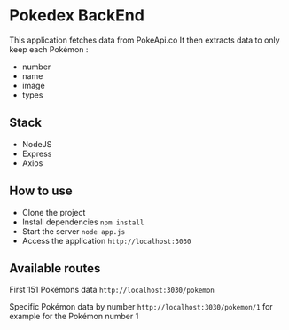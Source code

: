 # Pokedex BackEnd
This application fetches data from PokeApi.co
It then extracts data to only keep each Pokémon :
- number
- name
- image
- types

## Stack 
- NodeJS
- Express
- Axios

## How to use
- Clone the project
- Install dependencies
`npm install`
- Start the server
`node app.js`
- Access the application
`http://localhost:3030`


## Available routes
First 151 Pokémons data
`http://localhost:3030/pokemon`

Specific Pokémon data by number
`http://localhost:3030/pokemon/1` for example for the Pokémon number 1